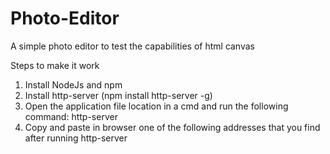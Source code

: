 # Photo-Editor
A simple photo editor to test the capabilities of html canvas

Steps to make it work

1. Install NodeJs and npm
2. Install http-server (npm install http-server -g)
3. Open the application file location in a cmd and run the following command: http-server
4. Copy and paste in browser one of the following addresses that you find after running http-server
